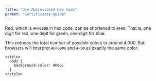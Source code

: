 ```yaml
---
title: "Use Abbreviated Hex Code"
parent: "certificates-guide"
---
```


Red, which is `#FF0000` in hex code, can be shortened to `#F00`. That is, one digit for red, one digit for green, one digit for blue.

This reduces the total number of possible colors to around 4,000\. But browsers will interpret `#FF0000` and `#F00` as exactly the same color.

    <style>
      body {
        background-color: #F00;
      }
    </style>
